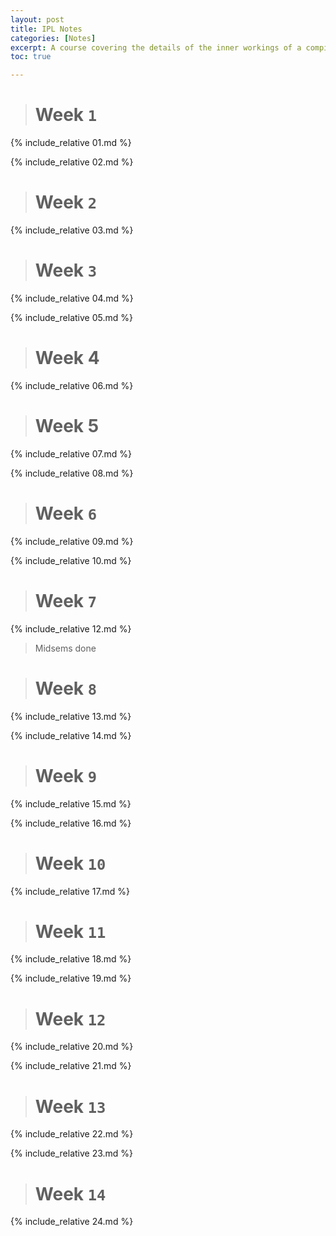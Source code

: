 ```yaml
---
layout: post
title: IPL Notes
categories: [Notes]
excerpt: A course covering the details of the inner workings of a compiler. We start off with scanning ,parsing and semantic analysis to generate ASTs. Then, we discuss IR generator to create TAC. Lastly, we discuss a few register allocation algorithms. 
toc: true

---
```


<script type="text/javascript" async src="https://cdnjs.cloudflare.com/ajax/libs/mathjax/2.7.5/latest.js?config=TeX-MML-AM_CHTML" async></script>

> # Week `1`

{% include_relative 01.md %}

{% include_relative 02.md %}

> # Week `2`

{% include_relative 03.md %}

> # Week `3`

{% include_relative 04.md %}

{% include_relative 05.md %}

> # Week 4

{% include_relative 06.md %}

> # Week 5

{% include_relative 07.md %}

{% include_relative 08.md %}

> # Week `6`

{% include_relative 09.md %}

{% include_relative 10.md %}

> # Week `7`

{% include_relative 12.md %}

> Midsems done

> # Week `8`

{% include_relative 13.md %}

{% include_relative 14.md %}

> # Week `9`

{% include_relative 15.md %}

{% include_relative 16.md %}

> # Week `10`

{% include_relative 17.md %}

> # Week `11`

{% include_relative 18.md %}

{% include_relative 19.md %}

> # Week `12`

{% include_relative 20.md %}

{% include_relative 21.md %}

> # Week `13`

{% include_relative 22.md %}

{% include_relative 23.md %}

> # Week `14`

{% include_relative 24.md %}
